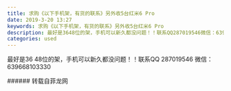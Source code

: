 ```yaml
---
title: 求购《以下手机架，有货的联系》另外收5台红米6 Pro
date: 2019-3-20 13:27
keywords: 求购《以下手机架，有货的联系》另外收5台红米6 Pro
description: 最好是3648位的架，手机可以新久都没问题！！联系QQ287019546微信：639668103330
categories: used
---
```

<td class="t_f" id="postmessage_3264983">

最好是36 48位的架，手机可以新久都没问题！！联系QQ 287019546 微信：639668103330<br/>
</td>
###### 转载自菲龙网